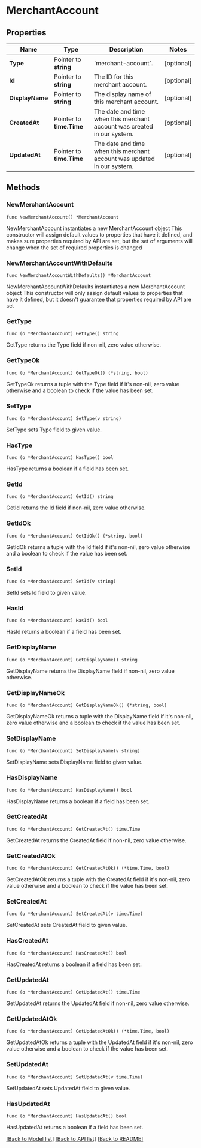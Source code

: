 # MerchantAccount

## Properties

Name | Type | Description | Notes
------------ | ------------- | ------------- | -------------
**Type** | Pointer to **string** | &#x60;merchant-account&#x60;. | [optional] 
**Id** | Pointer to **string** | The ID for this merchant account. | [optional] 
**DisplayName** | Pointer to **string** | The display name of this merchant account. | [optional] 
**CreatedAt** | Pointer to **time.Time** | The date and time when this merchant account was created in our system. | [optional] 
**UpdatedAt** | Pointer to **time.Time** | The date and time when this merchant account was updated in our system. | [optional] 

## Methods

### NewMerchantAccount

`func NewMerchantAccount() *MerchantAccount`

NewMerchantAccount instantiates a new MerchantAccount object
This constructor will assign default values to properties that have it defined,
and makes sure properties required by API are set, but the set of arguments
will change when the set of required properties is changed

### NewMerchantAccountWithDefaults

`func NewMerchantAccountWithDefaults() *MerchantAccount`

NewMerchantAccountWithDefaults instantiates a new MerchantAccount object
This constructor will only assign default values to properties that have it defined,
but it doesn't guarantee that properties required by API are set

### GetType

`func (o *MerchantAccount) GetType() string`

GetType returns the Type field if non-nil, zero value otherwise.

### GetTypeOk

`func (o *MerchantAccount) GetTypeOk() (*string, bool)`

GetTypeOk returns a tuple with the Type field if it's non-nil, zero value otherwise
and a boolean to check if the value has been set.

### SetType

`func (o *MerchantAccount) SetType(v string)`

SetType sets Type field to given value.

### HasType

`func (o *MerchantAccount) HasType() bool`

HasType returns a boolean if a field has been set.

### GetId

`func (o *MerchantAccount) GetId() string`

GetId returns the Id field if non-nil, zero value otherwise.

### GetIdOk

`func (o *MerchantAccount) GetIdOk() (*string, bool)`

GetIdOk returns a tuple with the Id field if it's non-nil, zero value otherwise
and a boolean to check if the value has been set.

### SetId

`func (o *MerchantAccount) SetId(v string)`

SetId sets Id field to given value.

### HasId

`func (o *MerchantAccount) HasId() bool`

HasId returns a boolean if a field has been set.

### GetDisplayName

`func (o *MerchantAccount) GetDisplayName() string`

GetDisplayName returns the DisplayName field if non-nil, zero value otherwise.

### GetDisplayNameOk

`func (o *MerchantAccount) GetDisplayNameOk() (*string, bool)`

GetDisplayNameOk returns a tuple with the DisplayName field if it's non-nil, zero value otherwise
and a boolean to check if the value has been set.

### SetDisplayName

`func (o *MerchantAccount) SetDisplayName(v string)`

SetDisplayName sets DisplayName field to given value.

### HasDisplayName

`func (o *MerchantAccount) HasDisplayName() bool`

HasDisplayName returns a boolean if a field has been set.

### GetCreatedAt

`func (o *MerchantAccount) GetCreatedAt() time.Time`

GetCreatedAt returns the CreatedAt field if non-nil, zero value otherwise.

### GetCreatedAtOk

`func (o *MerchantAccount) GetCreatedAtOk() (*time.Time, bool)`

GetCreatedAtOk returns a tuple with the CreatedAt field if it's non-nil, zero value otherwise
and a boolean to check if the value has been set.

### SetCreatedAt

`func (o *MerchantAccount) SetCreatedAt(v time.Time)`

SetCreatedAt sets CreatedAt field to given value.

### HasCreatedAt

`func (o *MerchantAccount) HasCreatedAt() bool`

HasCreatedAt returns a boolean if a field has been set.

### GetUpdatedAt

`func (o *MerchantAccount) GetUpdatedAt() time.Time`

GetUpdatedAt returns the UpdatedAt field if non-nil, zero value otherwise.

### GetUpdatedAtOk

`func (o *MerchantAccount) GetUpdatedAtOk() (*time.Time, bool)`

GetUpdatedAtOk returns a tuple with the UpdatedAt field if it's non-nil, zero value otherwise
and a boolean to check if the value has been set.

### SetUpdatedAt

`func (o *MerchantAccount) SetUpdatedAt(v time.Time)`

SetUpdatedAt sets UpdatedAt field to given value.

### HasUpdatedAt

`func (o *MerchantAccount) HasUpdatedAt() bool`

HasUpdatedAt returns a boolean if a field has been set.


[[Back to Model list]](../README.md#documentation-for-models) [[Back to API list]](../README.md#documentation-for-api-endpoints) [[Back to README]](../README.md)


